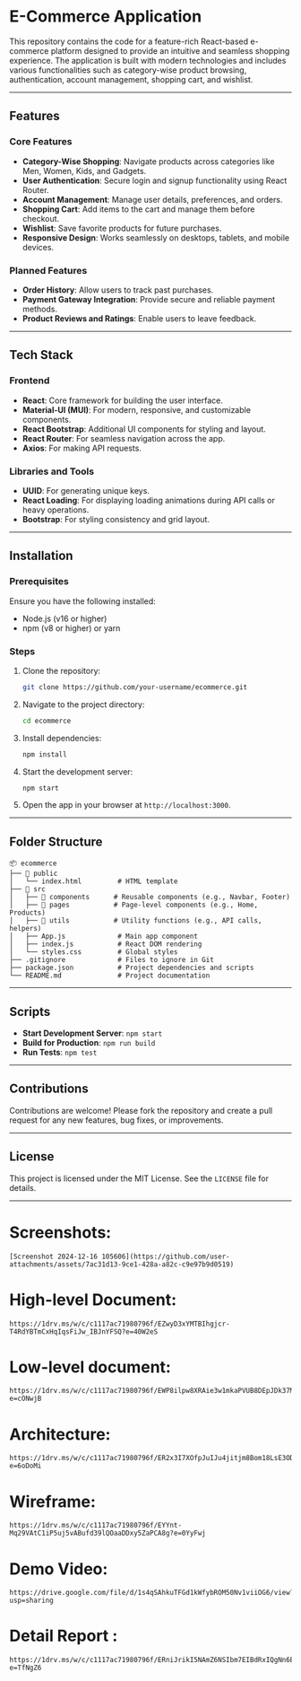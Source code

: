 # E-Commerce Application

This repository contains the code for a feature-rich React-based e-commerce platform designed to provide an intuitive and seamless shopping experience. The application is built with modern technologies and includes various functionalities such as category-wise product browsing, authentication, account management, shopping cart, and wishlist.

---

## Features

### Core Features
- **Category-Wise Shopping**: Navigate products across categories like Men, Women, Kids, and Gadgets.
- **User Authentication**: Secure login and signup functionality using React Router.
- **Account Management**: Manage user details, preferences, and orders.
- **Shopping Cart**: Add items to the cart and manage them before checkout.
- **Wishlist**: Save favorite products for future purchases.
- **Responsive Design**: Works seamlessly on desktops, tablets, and mobile devices.

### Planned Features
- **Order History**: Allow users to track past purchases.
- **Payment Gateway Integration**: Provide secure and reliable payment methods.
- **Product Reviews and Ratings**: Enable users to leave feedback.

---

## Tech Stack

### Frontend
- **React**: Core framework for building the user interface.
- **Material-UI (MUI)**: For modern, responsive, and customizable components.
- **React Bootstrap**: Additional UI components for styling and layout.
- **React Router**: For seamless navigation across the app.
- **Axios**: For making API requests.

### Libraries and Tools
- **UUID**: For generating unique keys.
- **React Loading**: For displaying loading animations during API calls or heavy operations.
- **Bootstrap**: For styling consistency and grid layout.

---

## Installation

### Prerequisites
Ensure you have the following installed:
- Node.js (v16 or higher)
- npm (v8 or higher) or yarn

### Steps
1. Clone the repository:
   ```bash
   git clone https://github.com/your-username/ecommerce.git
   ```
2. Navigate to the project directory:
   ```bash
   cd ecommerce
   ```
3. Install dependencies:
   ```bash
   npm install
   ```
4. Start the development server:
   ```bash
   npm start
   ```
5. Open the app in your browser at `http://localhost:3000`.

---

## Folder Structure

```
📦 ecommerce
├── 📂 public
│   └── index.html         # HTML template
├── 📂 src
│   ├── 📂 components      # Reusable components (e.g., Navbar, Footer)
│   ├── 📂 pages           # Page-level components (e.g., Home, Products)
│   ├── 📂 utils           # Utility functions (e.g., API calls, helpers)
│   ├── App.js             # Main app component
│   ├── index.js           # React DOM rendering
│   └── styles.css         # Global styles
├── .gitignore             # Files to ignore in Git
├── package.json           # Project dependencies and scripts
└── README.md              # Project documentation
```

---

## Scripts

- **Start Development Server**: `npm start`
- **Build for Production**: `npm run build`
- **Run Tests**: `npm test`

---

## Contributions

Contributions are welcome! Please fork the repository and create a pull request for any new features, bug fixes, or improvements.

---

## License

This project is licensed under the MIT License. See the `LICENSE` file for details.

---

# Screenshots:
	[Screenshot 2024-12-16 105606](https://github.com/user-attachments/assets/7ac31d13-9ce1-428a-a82c-c9e97b9d0519)

# High-level Document:
	https://1drv.ms/w/c/c1117ac71980796f/EZwyD3xYMTBIhgjcr-T4RdYBTmCxHqIqsFiJw_IBJnYFSQ?e=40W2eS
# Low-level document:
	https://1drv.ms/w/c/c1117ac71980796f/EWP8ilpw8XRAie3w1mkaPVUB8DEpJDk37MHfYJnRVH5aEQ?e=cONwjB
#  Architecture: 
	https://1drv.ms/w/c/c1117ac71980796f/ER2x3I7XOfpJuIJu4jitjm8Bom18LsE3ODyQGVD9FEwZ5A?e=6oDoMi
#  Wireframe:
	https://1drv.ms/w/c/c1117ac71980796f/EYYnt-Mq29VAtC1iP5uj5vABufd39lQOaaDDxy5ZaPCA8g?e=0YyFwj
# Demo Video:
	https://drive.google.com/file/d/1s4qSAhkuTFGd1kWfybROM50Nv1viiOG6/view?usp=sharing
# Detail Report :
	https://1drv.ms/w/c/c1117ac71980796f/ERniJrikI5NAmZ6NSIbm7EIBdRxIQgNn6EyYXBEQYhNyjA?e=TfNgZ6
 

